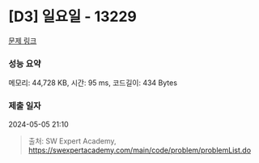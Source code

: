 # [D3] 일요일 - 13229 

[문제 링크](https://swexpertacademy.com/main/code/problem/problemDetail.do?contestProbId=AX0SaDW6L2oDFASs) 

### 성능 요약

메모리: 44,728 KB, 시간: 95 ms, 코드길이: 434 Bytes

### 제출 일자

2024-05-05 21:10



> 출처: SW Expert Academy, https://swexpertacademy.com/main/code/problem/problemList.do